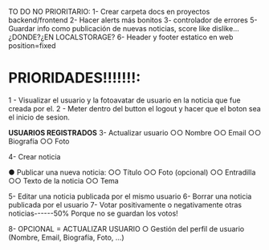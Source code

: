 TO DO NO PRIORITARIO:
1- Crear carpeta docs en proyectos backend/frontend
2- Hacer alerts más bonitos
3- controlador de errores
5- Guardar info como publicación de nuevas noticias, score like dislike... ¿DONDE?¿EN LOCALSTORAGE?
6- Header y footer estatico en web position=fixed

# PRIORIDADES!!!!!!!:

1 - Visualizar el usuario y la fotoavatar de usuario en la noticia que fue creada por el.
2 - Meter dentro del button el logout y hacer que el boton sea el inicio de sesion.

**USUARIOS REGISTRADOS**
3- Actualizar usuario
○○ Nombre
○○ Email
○○ Biografía
○○ Foto

4- Crear noticia

● Publicar una nueva noticia:
○○ Título
○○ Foto (opcional)
○○ Entradilla
○○ Texto de la noticia
○○ Tema

5- Editar una noticia publicada por el mismo usuario
6- Borrar una noticia publicada por el usuario
7- Votar positivamente o negativamente otras noticias------50% Porque no se guardan los votos!

8- OPCIONAL = ACTUALIZAR USUARIO
○ Gestión del perfil de usuario (Nombre, Email, Biografía, Foto, …)
